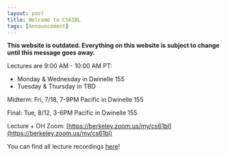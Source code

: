 ```yaml
---
layout: post
title: Welcome to CS61BL
tags: [Announcement]
---
```


**This website is outdated. Everything on this website is subject to change until this message goes away.**

Lectures are 9:00 AM - 10:00 AM PT:

- Monday & Wednesday in Dwinelle 155
- Tuesday & Thursday in TBD

Midterm: Fri, 7/18, 7-9PM Pacific in Dwinelle 155

Final: Tue, 8/12, 3-6PM Pacific in Dwinelle 155

Lecture + OH Zoom: [https://berkeley.zoom.us/my/cs61bl](https://berkeley.zoom.us/my/cs61bl)

You can find all lecture recordings [here](https://bcourses.berkeley.edu/courses/1535549/external_tools/90481)!
